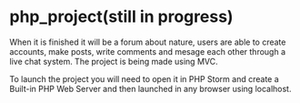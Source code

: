 # php_project(still in progress)

When it is finished it will be a forum about nature, users are able to create accounts, make posts, write comments and mesage each other through a live chat system. The project is being made using MVC.

To launch the project you will need to open it in PHP Storm and create a Built-in PHP Web Server and then launched in any browser
using localhost.
